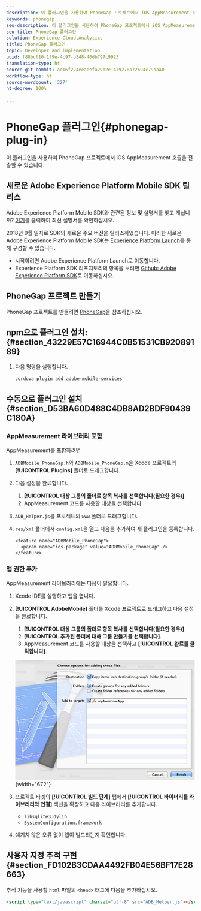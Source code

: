 ```yaml
---
description: 이 플러그인을 사용하여 PhoneGap 프로젝트에서 iOS AppMeasurement 호출을 전송할 수 있습니다.
keywords: phonegap
seo-description: 이 플러그인을 사용하여 PhoneGap 프로젝트에서 iOS AppMeasurement 호출을 전송할 수 있습니다.
seo-title: PhoneGap 플러그인
solution: Experience Cloud,Analytics
title: PhoneGap 플러그인
topic: Developer and implementation
uuid: f88bcf10-1f9e-4c97-b348-40db797c9923
translation-type: ht
source-git-commit: ae16f224eeaeefa29b2e1479270a72694c79aaa0
workflow-type: ht
source-wordcount: '327'
ht-degree: 100%

---
```



# PhoneGap 플러그인{#phonegap-plug-in}

이 플러그인을 사용하여 PhoneGap 프로젝트에서 iOS AppMeasurement 호출을 전송할 수 있습니다.

## 새로운 Adobe Experience Platform Mobile SDK 릴리스

Adobe Experience Platform Mobile SDK와 관련된 정보 및 설명서를 찾고 계십니까? [여기](https://aep-sdks.gitbook.io/docs/)를 클릭하여 최신 설명서를 확인하십시오.

2018년 9월 일자로 SDK의 새로운 주요 버전을 릴리스하였습니다. 이러한 새로운 Adobe Experience Platform Mobile SDK는 [Experience Platform Launch](https://www.adobe.com/kr/experience-platform/launch.html)를 통해 구성할 수 있습니다.

* 시작하려면 Adobe Experience Platform Launch로 이동합니다.
* Experience Platform SDK 리포지토리의 항목을 보려면 [Github: Adobe Experience Platform SDK](https://github.com/Adobe-Marketing-Cloud/acp-sdks)로 이동하십시오.


## PhoneGap 프로젝트 만들기

PhoneGap 프로젝트를 만들려면 [PhoneGap](https://helpx.adobe.com/kr/experience-manager/6-4/mobile/using/phonegap.html)을 참조하십시오.

## npm으로 플러그인 설치: {#section_43229E57C16944C0B51531CB92089189}

1. 다음 명령을 실행합니다.

   ```
   cordova plugin add adobe-mobile-services
   ```

## 수동으로 플러그인 설치 {#section_D53BA60D488C4DB8AD2BDF90439C180A}

### AppMeasurement 라이브러리 포함

AppMeasurement를 포함하려면

1. `ADBMobile_PhoneGap.h`와 `ADBMobile_PhoneGap.m`을 Xcode 프로젝트의 **[!UICONTROL Plugins]** 폴더로 드래그합니다.
1. 다음 설정을 완료합니다.

   1. **[!UICONTROL 대상 그룹의 폴더로 항목 복사를 선택합니다(필요한 경우)]**.
   1. AppMeasurement 코드를 사용할 대상을 선택합니다.

1. `ADB_Helper.js`를 프로젝트의 `www` 폴더로 드래그합니다.
1. `res/xml` 폴더에서 `config.xml`을 열고 다음을 추가하여 새 플러그인을 등록합니다.

   ```
   <feature name="ADBMobile_PhoneGap"> 
     <param name="ios-package" value="ADBMobile_PhoneGap" /> 
   </feature>
   ```

### 앱 권한 추가

AppMeasurement 라이브러리에는 다음이 필요합니다.

1. Xcode IDE를 실행하고 앱을 엽니다.
1. **[!UICONTROL AdobeMobile]** 폴더를 Xcode 프로젝트로 드래그하고 다음 설정을 완료합니다.

   1. **[!UICONTROL 대상 그룹의 폴더로 항목 복사를 선택합니다(필요한 경우)]**.
   1. **[!UICONTROL 추가된 폴더에 대해 그룹 만들기를 선택합니다]**.
   1. AppMeasurement 코드를 사용할 대상을 선택하고 **[!UICONTROL 완료를 클릭합니다]**.

   ![](assets/xcode-settings.png){width=&quot;672&quot;}

1. 프로젝트 타겟의 **[!UICONTROL 빌드 단계]** 탭에서 **[!UICONTROL 바이너리를 라이브러리와 연결]** 섹션을 확장하고 다음 라이브러리를 추가합니다.

   * `libsqlite3.dylib`
   * `SystemConfiguration.framework`

1. 예기치 않은 오류 없이 앱이 빌드되는지 확인합니다.

## 사용자 지정 추적 구현 {#section_FD102B3CDAA4492FB04E56BF17E28663}

추적 기능을 사용할 `html` 파일의 `<head>` 태그에 다음을 추가하십시오.

```html
<script type="text/javascript" charset="utf-8" src="ADB_Helper.js"></script>
```

